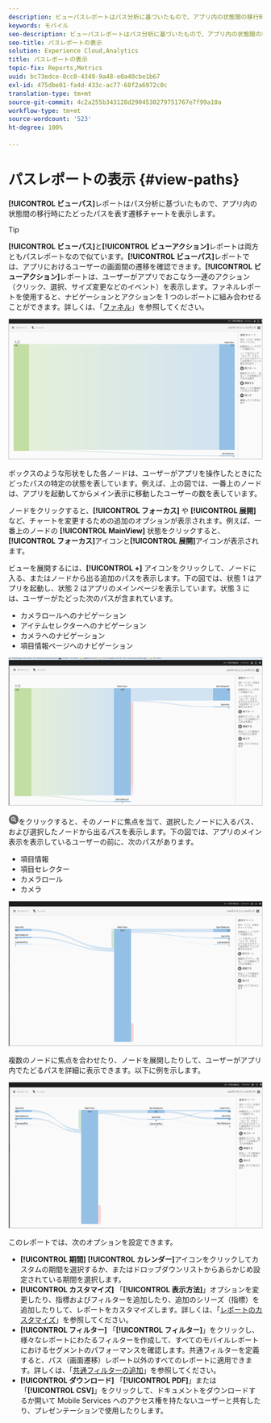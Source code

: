 ```yaml
---
description: ビューパスレポートはパス分析に基づいたもので、アプリ内の状態間の移行時にたどったパスを表す遷移チャートを表示します。
keywords: モバイル
seo-description: ビューパスレポートはパス分析に基づいたもので、アプリ内の状態間の移行時にたどったパスを表す遷移チャートを表示します。
seo-title: パスレポートの表示
solution: Experience Cloud,Analytics
title: パスレポートの表示
topic-fix: Reports,Metrics
uuid: bc73edce-0cc0-4349-9a48-e0a40cbe1b67
exl-id: 475dbe01-fa4d-433c-ac77-68f2a6972c0c
translation-type: tm+mt
source-git-commit: 4c2a255b343128d2904530279751767e7f99a10a
workflow-type: tm+mt
source-wordcount: '523'
ht-degree: 100%

---
```


# パスレポートの表示 {#view-paths}

**[!UICONTROL ビューパス]**&#x200B;レポートはパス分析に基づいたもので、アプリ内の状態間の移行時にたどったパスを表す遷移チャートを表示します。

>[!TIP]
>
>**[!UICONTROL ビューパス]**&#x200B;と&#x200B;**[!UICONTROL ビューアクション]**&#x200B;レポートは両方ともパスレポートなので似ています。**[!UICONTROL ビューパス]**&#x200B;レポートでは、アプリにおけるユーザーの画面間の遷移を確認できます。**[!UICONTROL ビューアクション]**&#x200B;レポートは、ユーザーがアプリでおこなう一連のアクション（クリック、選択、サイズ変更などのイベント）を表示します。ファネルレポートを使用すると、ナビゲーションとアクションを 1 つのレポートに組み合わせることができます。詳しくは、「[ファネル](/help/using/usage/reports-funnel.md)」を参照してください。

![ビューパス](assets/view_paths.png)

ボックスのような形状をした各ノードは、ユーザーがアプリを操作したときにたどったパスの特定の状態を表しています。例えば、上の図では、一番上のノードは、アプリを起動してからメイン表示に移動したユーザーの数を表しています。

ノードをクリックすると、**[!UICONTROL フォーカス]** や **[!UICONTROL 展開]** など、チャートを変更するための追加のオプションが表示されます。例えば、一番上のノードの **[!UICONTROL MainView]** 状態をクリックすると、**[!UICONTROL フォーカス]**&#x200B;アイコンと&#x200B;**[!UICONTROL 展開]**&#x200B;アイコンが表示されます。

ビューを展開するには、**[!UICONTROL +]** アイコンをクリックして、ノードに入る、またはノードから出る追加のパスを表示します。下の図では、状態 1 はアプリを起動し、状態 2 はアプリのメインページを表示しています。状態 3 には、ユーザーがたどった次のパスが含まれています。

* カメラロールへのナビゲーション
* アイテムセレクターへのナビゲーション
* カメラへのナビゲーション
* 項目情報ページへのナビゲーション

![](assets/view_paths_expand.png)

![フォーカスアイコン](assets/icon_focus.png)をクリックすると、そのノードに焦点を当て、選択したノードに入るパス、および選択したノードから出るパスを表示します。下の図では、アプリのメイン表示を表示しているユーザーの前に、次のパスがあります。

* 項目情報
* 項目セレクター
* カメラロール
* カメラ

![パスフォーカスの表示](assets/view_paths_focus.png)

複数のノードに焦点を合わせたり、ノードを展開したりして、ユーザーがアプリ内でたどるパスを詳細に表示できます。以下に例を示します。

![ビューパスマルチ](assets/view_paths_mult.png)

このレポートでは、次のオプションを設定できます。

* **[!UICONTROL 期間]**
**[!UICONTROL カレンダー]**&#x200B;アイコンをクリックしてカスタムの期間を選択するか、またはドロップダウンリストからあらかじめ設定されている期間を選択します。
* **[!UICONTROL カスタマイズ]**
「**[!UICONTROL 表示方法]**」オプションを変更したり、指標およびフィルターを追加したり、追加のシリーズ（指標）を追加したりして、レポートをカスタマイズします。詳しくは、「[レポートのカスタマイズ](/help/using/usage/reports-customize/reports-customize.md)」を参照してください。
* **[!UICONTROL フィルター]**
「**[!UICONTROL フィルター]**」をクリックし、様々なレポートにわたるフィルターを作成して、すべてのモバイルレポートにおけるセグメントのパフォーマンスを確認します。共通フィルターを定義すると、パス（画面遷移）レポート以外のすべてのレポートに適用できます。詳しくは、「[共通フィルターの追加](/help/using/usage/reports-customize/t-sticky-filter.md)」を参照してください。
* **[!UICONTROL ダウンロード]**
「**[!UICONTROL PDF]**」または「**[!UICONTROL CSV]**」をクリックして、ドキュメントをダウンロードするか開いて Mobile Services へのアクセス権を持たないユーザーと共有したり、プレゼンテーションで使用したりします。
